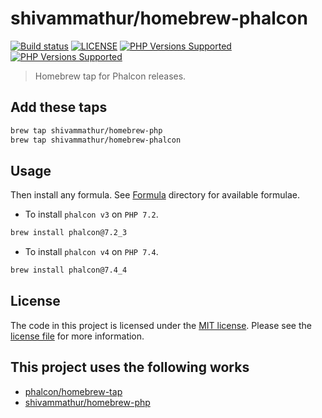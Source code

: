 # shivammathur/homebrew-phalcon

<a href="https://github.com/shivammathur/homebrew-phalcon" title="Homebrew tap to install PHP"><img alt="Build status" src="https://github.com/shivammathur/homebrew-phalcon/workflows/Build%20Formulae/badge.svg"></a>
<a href="https://github.com/shivammathur/homebrew-phalcon/blob/master/LICENSE" title="license"><img alt="LICENSE" src="https://img.shields.io/badge/license-MIT-428f7e.svg"></a>
<a href="https://github.com/shivammathur/homebrew-phalcon/tree/master/Formula" title="license"><img alt="PHP Versions Supported" src="https://img.shields.io/badge/phalcon-3-8892BF.svg"></a>
<a href="https://github.com/shivammathur/homebrew-phalcon/tree/master/Formula" title="license"><img alt="PHP Versions Supported" src="https://img.shields.io/badge/phalcon-4-8892BF.svg"></a>

> Homebrew tap for Phalcon releases.

## Add these taps

```bash
brew tap shivammathur/homebrew-php
brew tap shivammathur/homebrew-phalcon
```

## Usage

Then install any formula. See [Formula](Formula) directory for available formulae.

- To install `phalcon v3` on `PHP 7.2`.

```bash
brew install phalcon@7.2_3
```

- To install `phalcon v4` on `PHP 7.4`.

```bash
brew install phalcon@7.4_4
```

## License
The code in this project is licensed under the [MIT license](http://choosealicense.com/licenses/mit/).
Please see the [license file](LICENSE) for more information.


## This project uses the following works

- [phalcon/homebrew-tap](https://github.com/phalcon/homebrew-tap "Phalcon official tap")
- [shivammathur/homebrew-php](https://github.com/shivammathur/homebrew-php "Homebrew Tap for PHP")
